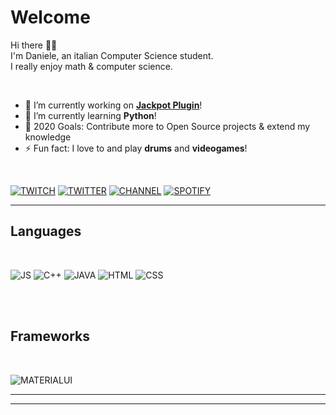 
# Welcome

<p>Hi there 👋🏻 <br/>
I'm Daniele, an italian Computer Science student.<br/>
I really enjoy math & computer science.</p>

<br/>

- 🔭 I’m currently working on **[Jackpot Plugin](https://github.com/danieleguglietti/JackpotMinecraftPlugin)**!
- 📖 I’m currently learning **Python**!
- 🥅 2020 Goals: Contribute more to Open Source projects & extend my knowledge
- ⚡ Fun fact: I love to and play **drums** and **videogames**!


<br/>

[![TWITCH](https://img.shields.io/badge/zL1ghT__%20-%239146FF.svg?&style=for-the-badge&logo=Twitch&logoColor=white)](https://www.twitch.tv/zl1ght_)
[![TWITTER](https://img.shields.io/badge/@d__guglietti-%231DA1F2.svg?&style=for-the-badge&logo=twitter&logoColor=white)](https://twitter.com/d_guglietti)
[![CHANNEL](https://img.shields.io/badge/zl1ght__-%23FF0000.svg?&style=for-the-badge&logo=youtube&logoColor=white)](https://www.youtube.com/channel/UC9QutyUtsEd9Svsu5KbnlJA/)
[![SPOTIFY](https://img.shields.io/badge/spotify-%231ED760.svg?&style=for-the-badge&logo=spotify&logoColor=white)](https://open.spotify.com/user/5ww3leqjy5khcb7zo2e1gvp7d?si=EBol0E15Q-KVVUzPVjtprA)

---

## Languages

<br/>

![JS](https://img.shields.io/badge/javascript%20-%23323330.svg?&style=for-the-badge&logo=javascript&logoColor=%23F7DF1E)
![C++](https://img.shields.io/badge/c++%20-%2300599C.svg?&style=for-the-badge&logo=c%2B%2B&ogoColor=white)
![JAVA](https://img.shields.io/badge/java-%23ED8B00.svg?&style=for-the-badge&logo=java&logoColor=white)
![HTML](https://img.shields.io/badge/html5%20-%23E34F26.svg?&style=for-the-badge&logo=html5&logoColor=white)
![CSS](https://img.shields.io/badge/css3%20-%231572B6.svg?&style=for-the-badge&logo=css3&logoColor=white)

<br/>
<br/>

## Frameworks

<br/>

![MATERIALUI](https://img.shields.io/badge/material%20ui%20-%230081CB.svg?&style=for-the-badge&logo=material-ui&logoColor=white)

---

<!--START_SECTION:activity-->
<!--END_SECTION:activity-->

---
